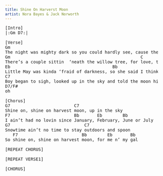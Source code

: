 ```yaml
---
title: Shine On Harverst Moon
artist: Nora Bayes & Jack Norworth
---
```

<pre>
[Intro]
|:Gm D7:|

[Verse]
Gm                                                                           D7
The night was mighty dark so you could hardly see, cause the moon refused to shine
Gm                                                   C
There’s a couple sittin  ‘neath the willow tree, for love, they pine
Eb                                        Bb
Little May was kinda ‘fraid of darkness, so she said I think I’ll go
C7                                                                           F       
Boy began to sigh, looked up in the sky and told the moon his little tale of woe,
D7/F#
oh

[Chorus]
G7                         C7     
Shine on, shine on harvest moon, up in the sky
F7                         Bb       Eb        Bb
I ain’t had no lovin since January, February, June or July
G7                             C7
Snowtime ain’t no time to stay outdoors and spoon
   F7                         Bb        Eb       Bb
So shine on, shine on harvest moon, for me n’ my gal

[REPEAT CHORUS]

[REPEAT VERSE1]

[CHORUS]
</pre>
